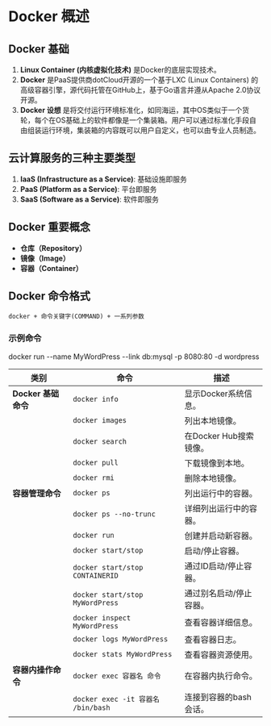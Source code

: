 # Docker 概述

## Docker 基础

1. **Linux Container (内核虚拟化技术)** 是Docker的底层实现技术。
2. **Docker** 是PaaS提供商dotCloud开源的一个基于LXC (Linux Containers) 的高级容器引擎，源代码托管在GitHub上，基于Go语言并遵从Apache 2.0协议开源。
3. **Docker 设想** 是将交付运行环境标准化，如同海运，其中OS类似于一个货轮，每个在OS基础上的软件都像是一个集装箱。用户可以通过标准化手段自由组装运行环境，集装箱的内容既可以用户自定义，也可以由专业人员制造。

## 云计算服务的三种主要类型

1. **IaaS (Infrastructure as a Service)**: 基础设施即服务
2. **PaaS (Platform as a Service)**: 平台即服务
3. **SaaS (Software as a Service)**: 软件即服务

## Docker 重要概念

- **仓库（Repository）**
- **镜像（Image）**
- **容器（Container）**

## Docker 命令格式

`docker + 命令关键字(COMMAND) + 一系列参数`

### 示例命令

docker run --name MyWordPress --link db:mysql -p 8080:80 -d wordpress

| 类别             | 命令                                   | 描述                                       |
|------------------|----------------------------------------|--------------------------------------------|
| **Docker 基础命令** | `docker info`                         | 显示Docker系统信息。                         |
|                  | `docker images`                       | 列出本地镜像。                               |
|                  | `docker search`                       | 在Docker Hub搜索镜像。                      |
|                  | `docker pull`                         | 下载镜像到本地。                             |
|                  | `docker rmi`                          | 删除本地镜像。                               |
| **容器管理命令**  | `docker ps`                           | 列出运行中的容器。                           |
|                  | `docker ps --no-trunc`                | 详细列出运行中的容器。                       |
|                  | `docker run`                          | 创建并启动新容器。                           |
|                  | `docker start/stop`                   | 启动/停止容器。                              |
|                  | `docker start/stop CONTAINERID`       | 通过ID启动/停止容器。                        |
|                  | `docker start/stop MyWordPress`       | 通过别名启动/停止容器。                      |
|                  | `docker inspect MyWordPress`          | 查看容器详细信息。                           |
|                  | `docker logs MyWordPress`             | 查看容器日志。                               |
|                  | `docker stats MyWordPress`            | 查看容器资源使用。                           |
| **容器内操作命令** | `docker exec 容器名 命令`             | 在容器内执行命令。                           |
|                  | `docker exec -it 容器名 /bin/bash`    | 连接到容器的bash会话。                       |

